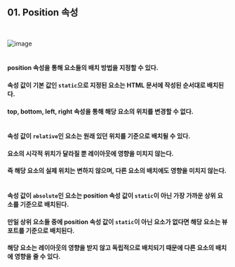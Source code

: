 ## 01. Position 속성

<br>   

![image](https://github.com/last-child/LV0/assets/98595054/840a5865-548e-40bd-9963-a1fc9da8935c) <br><br>   

#### position 속성을 통해 요소들의 배치 방법을 지정할 수 있다.
#### 속성 값이 기본 값인 `static`으로 지정된 요소는 HTML 문서에 작성된 순서대로 배치된다.
#### top, bottom, left, right 속성을 통해 해당 요소의 위치를 변경할 수 없다. <br><br>      

#### 속성 값이 `relative`인 요소는 원래 있던 위치를 기준으로 배치될 수 있다.
#### 요소의 시각적 위치가 달라질 뿐 레이아웃에 영향을 미치지 않는다.
#### 즉 해당 요소의 실제 위치는 변하지 않으며, 다른 요소의 배치에도 영향을 미치지 않는다. <br><br>   

#### 속성 값이 `absolute`인 요소는 position 속성 값이 `static`이 아닌 가장 가까운 상위 요소를 기준으로 배치된다.
#### 만일 상위 요소들 중에 position 속성 값이 `static`이 아닌 요소가 없다면 해당 요소는 뷰포트를 기준으로 배치된다.
#### 해당 요소는 레이아웃의 영향을 받지 않고 독립적으로 배치되기 때문에 다른 요소의 배치에 영향을 줄 수 있다.
